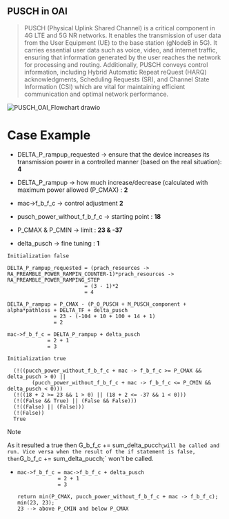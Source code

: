 ## PUSCH in OAI

>PUSCH (Physical Uplink Shared Channel) is a critical component in 4G LTE and 5G NR networks. 
It enables the transmission of user data from the User Equipment (UE) to the base station (gNodeB in 5G).
It carries essential user data such as voice, video, and internet traffic, ensuring that information generated 
by the user reaches the network for processing and routing. Additionally, PUSCH conveys control information, 
including Hybrid Automatic Repeat reQuest (HARQ) acknowledgments, Scheduling Requests (SR), and Channel State 
Information (CSI) which are vital for maintaining efficient communication and optimal network performance. 


![PUSCH_OAI_Flowchart drawio](https://github.com/user-attachments/assets/7e296c0d-7ef7-413f-83ee-34943313acce)


# Case Example
- DELTA_P_rampup_requested ->  ensure that the device increases its transmission power in a controlled manner (based on the real situation):  **4**
- DELTA_P_rampup -> how much increase/decrease (calculated with maximum power allowed (P_CMAX) : **2**

- mac->f_b_f_c -> control adjustment **2**
- pusch_power_without_f_b_f_c -> starting point : **18**
- P_CMAX & P_CMIN -> limit : **23 & -37**
- delta_pusch -> fine tuning : **1**

`Initialization false`
  ```
  DELTA_P_rampup_requested = (prach_resources -> RA_PREAMBLE_POWER_RAMPIN_COUNTER-1)*prach_resources -> RA_PREAMBLE_POWER_RAMPING_STEP
                           = (3 - 1)*2
                           = 4

  DELTA_P_rampup = P_CMAX - (P_O_PUSCH + M_PUSCH_component + alpha*pathloss + DELTA_TF + delta_pusch
                 = 23 - (-104 + 10 + 100 + 14 + 1)
                 = 2

  mac->f_b_f_c = DELTA_P_rampup + delta_pusch
               = 2 + 1
               = 3
  ```

`Initialization true`
```
  (!((pucch_power_without_f_b_f_c + mac -> f_b_f_c >= P_CMAX && delta_pusch > 0) ||
        (pucch_power_without_f_b_f_c + mac -> f_b_f_c <= P_CMIN && delta_pusch < 0)))
  (!((18 + 2 >= 23 && 1 > 0) || (18 + 2 <= -37 && 1 < 0)))
  (!((False && True) || (False && False)))
  (!((False) || (False)))
  (!(False))
  True
  ```
>[!NOTE]
> As it resulted a true then G_b_f_c += sum_delta_pucch;` will be called and run. Vice versa when the result of the if statement is false, then `G_b_f_c += sum_delta_pucch;` won't be called.  
-
  ```
  mac->f_b_f_c = mac->f_b_f_c + delta_pusch
               = 2 + 1
               = 3
  ```

  ```
  return min(P_CMAX, pucch_power_without_f_b_f_c + mac -> f_b_f_c);
  min(23, 23);
  23 --> above P_CMIN and below P_CMAX
  ```





